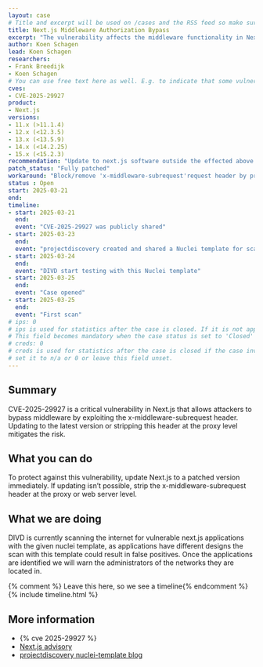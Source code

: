 ```yaml
---
layout: case
# Title and excerpt will be used on /cases and the RSS feed so make sure they reflect the case well
title: Next.js Middleware Authorization Bypass
excerpt: "The vulnerability affects the middleware functionality in Next.js, an attacker can completely circumvent these middleware controls by adding a specially crafted 'x-middleware-subrequest' header to their HTTP requests."
author: Koen Schagen
lead: Koen Schagen
researchers:
- Frank Breedijk
- Koen Schagen
# You can use free text here as well. E.g. to indicate that some vulnerabilities don't have CVEs assigned (yet).
cves:
- CVE-2025-29927
product: 
- Next.js
versions: 
- 11.x (>11.1.4)
- 12.x (<12.3.5)
- 13.x (<13.5.9)
- 14.x (<14.2.25)
- 15.x (<15.2.3)
recommendation: "Update to next.js software outside the effected above versions."
patch_status: "Fully patched"
workaround: "Block/remove 'x-middleware-subrequest'request header by proxy or WAF firewall"
status : Open
start: 2025-03-21
end: 
timeline:
- start: 2025-03-21
  end:
  event: "CVE-2025-29927 was publicly shared"
- start: 2025-03-23
  end:
  event: "projectdiscovery created and shared a Nuclei template for scanning"
- start: 2025-03-24
  end:
  event: "DIVD start testing with this Nuclei template"
- start: 2025-03-25
  end:
  event: "Case opened"
- start: 2025-03-25
  end:
  event: "First scan"
# ips: 0 
# ips is used for statistics after the case is closed. If it is not applicable, you can set IPs to n/a (e.g. stolen credentials)
# This field becomes mandatory when the case status is set to 'Closed'
# creds: 0 
# creds is used for statistics after the case is closed if the case involves stolen credentials. If it is not applicable, you can
# set it to n/a or 0 or leave this field unset.
---
```

## Summary

CVE-2025-29927 is a critical vulnerability in Next.js that allows attackers to bypass middleware by exploiting the x-middleware-subrequest header. Updating to the latest version or stripping this header at the proxy level mitigates the risk.

## What you can do

To protect against this vulnerability, update Next.js to a patched version immediately. If updating isn’t possible, strip the x-middleware-subrequest header at the proxy or web server level.

## What we are doing

DIVD is currently scanning the internet for vulnerable next.js applications with the given nuclei template, as applications have different designs the scan with this template could result in false positives. Once the applications are identified we will warn the administrators of the networks they are located in.

{% comment %}  Leave this here, so we see a timeline{% endcomment %}
{% include timeline.html %}

## More information
* {% cve 2025-29927 %}
* [Next.js advisory]([https://security.paloaltonetworks.com/CVE-2025-0108](https://github.com/vercel/next.js/security/advisories/GHSA-f82v-jwr5-mffw))
* [projectdiscovery nuclei-template blog](https://projectdiscovery.io/blog/nextjs-middleware-authorization-bypass)
